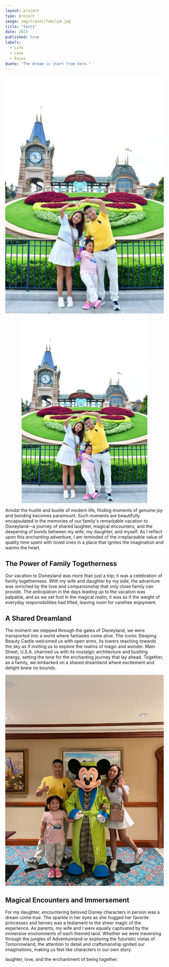 ```yaml
---
layout: project
type: project
image: img/travel/family4.jpg
title: "test1"
date: 2023
published: true
labels:
  - Life
  - Love
  - Enjoy
Quote: "The dream is start from here."
---
```


<img width="600px" class="rounded float-start pe-4" src="../img/travel/family5.jpg">

<div style="clear: both; text-align: center;">
  <img src="img/travel/family5.jpg" alt="Your Image" style="display: block; margin: 0 auto;">
</div>

Amidst the hustle and bustle of modern life, finding moments of genuine joy and bonding becomes paramount. Such moments are beautifully encapsulated in the memories of our family's remarkable vacation to Disneyland—a journey of shared laughter, magical encounters, and the deepening of bonds between my wife, my daughter, and myself. As I reflect upon this enchanting adventure, I am reminded of the irreplaceable value of quality time spent with loved ones in a place that ignites the imagination and warms the heart.

## The Power of Family Togetherness

Our vacation to Disneyland was more than just a trip; it was a celebration of family togetherness. With my wife and daughter by my side, the adventure was enriched by the love and companionship that only close family can provide. The anticipation in the days leading up to the vacation was palpable, and as we set foot in the magical realm, it was as if the weight of everyday responsibilities had lifted, leaving room for carefree enjoyment.

## A Shared Dreamland

The moment we stepped through the gates of Disneyland, we were transported into a world where fantasies come alive. The iconic Sleeping Beauty Castle welcomed us with open arms, its towers reaching towards the sky as if inviting us to explore the realms of magic and wonder. Main Street, U.S.A. charmed us with its nostalgic architecture and bustling energy, setting the tone for the enchanting journey that lay ahead. Together, as a family, we embarked on a shared dreamland where excitement and delight knew no bounds.

<img width="600px" class="rounded float-start pe-4" src="../img/travel/family2.jpg">

## Magical Encounters and Immersement

For my daughter, encountering beloved Disney characters in person was a dream come true. The sparkle in her eyes as she hugged her favorite princesses and heroes was a testament to the sheer magic of the experience. As parents, my wife and I were equally captivated by the immersive environments of each themed land. Whether we were traversing through the jungles of Adventureland or exploring the futuristic vistas of Tomorrowland, the attention to detail and craftsmanship ignited our imaginations, making us feel like characters in our own story.

 laughter, love, and the enchantment of being together.
